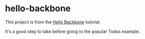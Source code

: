 # hello-backbone

This project is from the [Hello Backbone](http://arturadib.com/hello-backbonejs/) tutorial.

It's a good step to take before going to the popular Todos example.